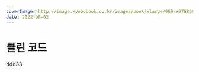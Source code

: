 ```yaml
---
coverImage: http://image.kyobobook.co.kr/images/book/xlarge/959/x9788966260959.jpg
date: 2022-08-02
---
```


# 클린 코드

ddd33
